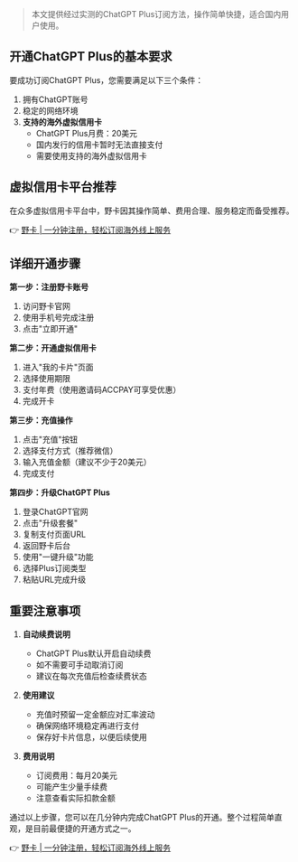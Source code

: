 > 本文提供经过实测的ChatGPT Plus订阅方法，操作简单快捷，适合国内用户使用。

## 开通ChatGPT Plus的基本要求

要成功订阅ChatGPT Plus，您需要满足以下三个条件：

1. 拥有ChatGPT账号
2. 稳定的网络环境
3. **支持的海外虚拟信用卡**
   - ChatGPT Plus月费：20美元
   - 国内发行的信用卡暂时无法直接支付
   - 需要使用支持的海外虚拟信用卡

## 虚拟信用卡平台推荐

在众多虚拟信用卡平台中，野卡因其操作简单、费用合理、服务稳定而备受推荐。

👉 [野卡 | 一分钟注册，轻松订阅海外线上服务](https://bit.ly/bewildcard)

## 详细开通步骤

**第一步：注册野卡账号**
1. 访问野卡官网
2. 使用手机号完成注册
3. 点击"立即开通"

**第二步：开通虚拟信用卡**
1. 进入"我的卡片"页面
2. 选择使用期限
3. 支付年费（使用邀请码ACCPAY可享受优惠）
4. 完成开卡

**第三步：充值操作**
1. 点击"充值"按钮
2. 选择支付方式（推荐微信）
3. 输入充值金额（建议不少于20美元）
4. 完成支付

**第四步：升级ChatGPT Plus**
1. 登录ChatGPT官网
2. 点击"升级套餐"
3. 复制支付页面URL
4. 返回野卡后台
5. 使用"一键升级"功能
6. 选择Plus订阅类型
7. 粘贴URL完成升级

## 重要注意事项

1. **自动续费说明**
   - ChatGPT Plus默认开启自动续费
   - 如不需要可手动取消订阅
   - 建议在每次充值后检查续费状态

2. **使用建议**
   - 充值时预留一定金额应对汇率波动
   - 确保网络环境稳定再进行支付
   - 保存好卡片信息，以便后续使用

3. **费用说明**
   - 订阅费用：每月20美元
   - 可能产生少量手续费
   - 注意查看实际扣款金额

通过以上步骤，您可以在几分钟内完成ChatGPT Plus的开通。整个过程简单直观，是目前最便捷的开通方式之一。

👉 [野卡 | 一分钟注册，轻松订阅海外线上服务](https://bit.ly/bewildcard)
